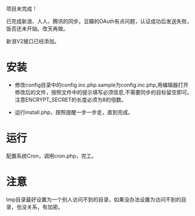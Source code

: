 项目未完成！

已完成新浪、人人、腾讯的同步。豆瓣的OAuth有点问题，认证成功后发送失败，饭否还未开始。改天再做。

新浪V2接口已经添加。

# 安装

* 修改config目录中的config.inc.php.sample为config.inc.php,用编辑器打开修改后的文件，按照文件中的提示填写必须信息,不需要同步的目标留空即可。注意ENCRYPT_SECRET的长度必须为8的倍数。

* 运行install.php，按照提醒一步一步走，直到完成。


# 运行

配置系统Cron，调用cron.php，完工。

# 注意

tmp目录最好设置为一个别人访问不到的目录，如果没办法设置为访问不到的目录，也没关系，有加密。
